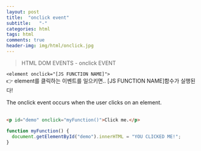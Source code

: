 ```yaml
---
layout: post
title:  "onclick event"
subtitle:   "-"
categories: html
tags: html
comments: true
header-img: img/html/onclick.jpg
---
```

>HTML DOM EVENTS - onclick EVENT

`<element onclick="[JS FUNCTION NAME]">`
<br>
:point_right: element를 클릭하는 이벤트를 일으키면.. [JS FUNCTION NAME]함수가 실행된다!

The onclick event occurs when the user clicks on an element.
<br><br>
```html
<p id="demo" onclick="myFunction()">Click me.</p>
```

```javascript
function myFunction() {
  document.getElementById("demo").innerHTML = "YOU CLICKED ME!";
}
```
